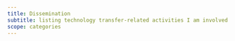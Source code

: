 ```yaml
---
title: Dissemination
subtitle: listing technology transfer-related activities I am involved
scope: categories
---
```

